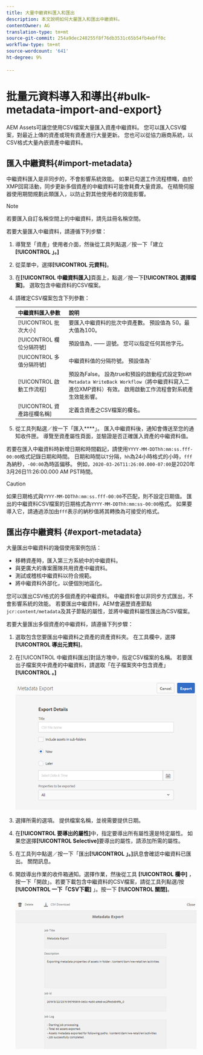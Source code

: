 ```yaml
---
title: 大量中繼資料匯入和匯出
description: 本文說明如何大量匯入和匯出中繼資料。
contentOwner: AG
translation-type: tm+mt
source-git-commit: 254a9dec248255f8f76db3531c65b54fb4ebff0c
workflow-type: tm+mt
source-wordcount: '641'
ht-degree: 9%

---
```



# 批量元資料導入和導出{#bulk-metadata-import-and-export}

AEM Assets可讓您使用CSV檔案大量匯入資產中繼資料。 您可以匯入CSV檔案，對最近上傳的資產或現有資產進行大量更新。 您也可以從協力廠商系統，以CSV格式大量內嵌資產中繼資料。

## 匯入中繼資料{#import-metadata}

中繼資料匯入是非同步的，不會影響系統效能。 如果已勾選工作流程標幟，由於XMP回寫活動，同步更新多個資產的中繼資料可能會耗費大量資源。 在精簡伺服器使用期間規劃此類匯入，以防止對其他使用者的效能影響。

>[!NOTE]
>
>若要匯入自訂名稱空間上的中繼資料，請先註冊名稱空間。

若要大量匯入中繼資料，請遵循下列步驟：

1. 導覽至「資產」使用者介面，然後從工具列點選／按一下「建立&#x200B;**[!UICONTROL 」。]**
1. 從菜單中，選擇&#x200B;**[!UICONTROL 元資料]**。
1. 在&#x200B;**[!UICONTROL 中繼資料匯入]**&#x200B;頁面上，點選／按一下&#x200B;**[!UICONTROL 選擇檔案]**。  選取包含中繼資料的CSV檔案。
1. 請確定CSV檔案包含下列參數：

   | 中繼資料匯入參數 | 說明 |
   |:---|:---|
   | [!UICONTROL 批次大小] | 要匯入中繼資料的批次中資產數。 預設值為 50。最大值為100。 |
   | [!UICONTROL 欄位分隔符號] | 預設值為`,` —— 逗號。 您可以指定任何其他字元。 |
   | [!UICONTROL 多值分隔符號] | 中繼資料值的分隔符號。 預設值為`|` —— 管道。 |
   | [!UICONTROL 啟動工作流程] | 預設為False。 設為true和預設的啟動程式設定對`DAM Metadata WriteBack Workflow`（將中繼資料寫入二進位XMP資料）有效。 啟用啟動工作流程會對系統產生效能影響。 |
   | [!UICONTROL 資產路徑欄名稱] | 定義含資產之CSV檔案的欄名。 |

1. 從工具列點選／按一下「匯入&#x200B;****」。 匯入中繼資料後，通知會傳送至您的通知收件匣。 導覽至資產屬性頁面，並驗證是否正確匯入資產的中繼資料值。

若要在匯入中繼資料時新增日期和時間戳記，請使用`YYYY-MM-DDThh:mm:ss.fff-00:00`格式記錄日期和時間。 日期和時間以`T`分隔，`hh`為24小時格式的小時，`fff`為納秒，`-00:00`為時區偏移。 例如，`2020-03-26T11:26:00.000-07:00`是2020年3月26日11:26:00.000 AM PST時間。

>[!CAUTION]
>
>如果日期格式與`YYYY-MM-DDThh:mm:ss.fff-00:00`不匹配，則不設定日期值。 匯出的中繼資料CSV檔案的日期格式為`YYYY-MM-DDThh:mm:ss-00:00`格式。 如果要導入它，請通過添加由`fff`表示的納秒值將其轉換為可接受的格式。

## 匯出存中繼資料 {#export-metadata}

大量匯出中繼資料的幾個使用案例包括：

* 移轉資產時，匯入第三方系統中的中繼資料。
* 與更廣大的專案團隊共用資產中繼資料。
* 測試或稽核中繼資料以符合規範。
* 將中繼資料外部化，以便個別地區化。

您可以匯出CSV格式的多個資產的中繼資料。 中繼資料會以非同步方式匯出，不會影響系統的效能。 若要匯出中繼資料，AEM會遍歷資產節點`jcr:content/metadata`及其子節點的屬性，並將中繼資料屬性匯出為CSV檔案。

若要大量匯出多個資產的中繼資料，請遵循下列步驟：

1. 選取包含您要匯出中繼資料之資產的資產資料夾。 在工具欄中，選擇&#x200B;**[!UICONTROL 導出元資料]**。

1. 在[!UICONTROL 中繼資料匯出]對話方塊中，指定CSV檔案的名稱。 若要匯出子檔案夾中資產的中繼資料，請選取「在子檔案夾中包含資產」**[!UICONTROL 。]**

   ![export_metadata_page](assets/export_metadata_page.png)

1. 選擇所需的選項。 提供檔案名稱，並視需要提供日期。
1. 在&#x200B;**[!UICONTROL 要導出的屬性]**&#x200B;中，指定要導出所有屬性還是特定屬性。 如果您選擇&#x200B;**[!UICONTROL Selective]**&#x200B;要導出的屬性，請添加所需的屬性。

1. 在工具列中點選／按一下「匯出&#x200B;**[!UICONTROL 」。]**&#x200B;訊息會確認中繼資料已匯出。 關閉訊息。

1. 開啟導出作業的收件箱通知。選擇作業，然後從工具 **[!UICONTROL 欄中]** ，按一下「開啟」。若要下載包含中繼資料的CSV檔案，請從工具列點選/按 **[!UICONTROL 一下「CSV下載]** 」。按一下 **[!UICONTROL 關閉]**。

   ![csv_download](assets/csv_download.png)
